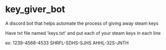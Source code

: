 # key_giver_bot
A discord bot that helps automate the process of giving away steam keys 

Have txt file named 'keys.txt' and put each of your steam keys in each line

ex:
1239-4568-4533
SHRFL-SDHS-SJHS
AHHL-32S-JNTH
